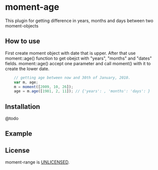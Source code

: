 moment-age
==========
This plugin for getting difference in years, months and days between two moment-objects

How to use
----------
First create moment object with date that is upper. After that use moment::age() function
to get obejct with "years", "months" and "dates" fields.
moment::age() accept one parameter and call moment() with it to create the lower date.
``` javascript
    // getting age between now and 30th of January, 2010.
    var m, age;
    m = moment([2009, 10, 26]);
    age = m.age([1981, 2, 11]); // {'years': , 'months': 'days': }
```

Installation
------------
@todo

Example
-------

License
-------
moment-range is [UNLICENSED][unlicense].

[unlicense]: http://unlicense.org/
